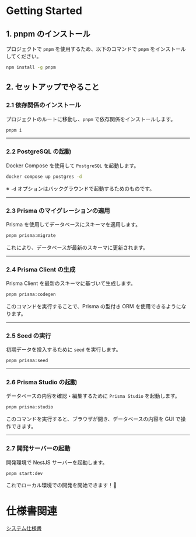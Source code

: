 # Getting Started

## **1. pnpm のインストール**

プロジェクトで `pnpm` を使用するため、以下のコマンドで `pnpm` をインストールしてください。

```bash
npm install -g pnpm
```


## **2. セットアップでやること**

### **2.1 依存関係のインストール**
プロジェクトのルートに移動し、`pnpm` で依存関係をインストールします。

```bash
pnpm i
```

---

### **2.2 PostgreSQL の起動**

Docker Compose を使用して `PostgreSQL` を起動します。

```bash
docker compose up postgres -d
```

※ `-d` オプションはバックグラウンドで起動するためのものです。

---

### **2.3 Prisma のマイグレーションの適用**

Prisma を使用してデータベースにスキーマを適用します。

```bash
pnpm prisma:migrate
```

これにより、データベースが最新のスキーマに更新されます。

---

### **2.4 Prisma Client の生成**

Prisma Client を最新のスキーマに基づいて生成します。

```bash
pnpm prisma:codegen
```

このコマンドを実行することで、Prisma の型付き ORM を使用できるようになります。

---

### **2.5 Seed の実行**

初期データを投入するために `seed` を実行します。

```bash
pnpm prisma:seed
```

---

### **2.6 Prisma Studio の起動**

データベースの内容を確認・編集するために `Prisma Studio` を起動します。

```bash
pnpm prisma:studio
```

このコマンドを実行すると、ブラウザが開き、データベースの内容を GUI で操作できます。

---

### **2.7 開発サーバーの起動**

開発環境で NestJS サーバーを起動します。

```bash
pnpm start:dev
```

これでローカル環境での開発を開始できます！🚀

# 仕様書関連
[システム仕様書](https://taisuke1214n.atlassian.net/wiki/x/c4CYAQ)